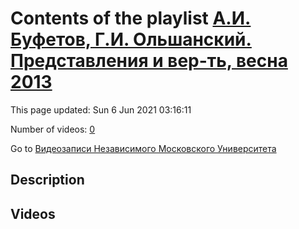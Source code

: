 # Contents of the playlist [А.И. Буфетов, Г.И. Ольшанский. Представления и вер-ть, весна 2013](https://www.youtube.com/playlist?list=PLp9ABVh6_x4HWBoHqmKXltYwGckLYMGSJ)

This page updated: Sun 6 Jun 2021 03:16:11

Number of videos: [0](#videos)

Go to [Видеозаписи Независимого Московского Университета](../README.md)

## Description



## Videos

